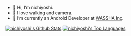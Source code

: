 - 👋 Hi, I’m nichiyoshi.
- 💞️ I love walking and camera.
- 🌱 I’m currently an Android Developer at [WASSHA Inc](https://wassha.com/en/).

<a target=_blank href="https://github.com/nichiyoshi">
  <img align="center" alt="nichiyoshi's Github Stats" src="https://github-readme-stats.vercel.app/api?username=nichiyoshi&show_icons=true&theme=radical&count_private=true&hide_border=true"/>
</a>
<a target=_blank href="https://github.com/nichiyoshi">
  <img align="center" alt="nichiyoshi's Top Languages" src="https://github-readme-stats.vercel.app/api/top-langs/?username=nichiyoshi&theme=radical&layout=compact&hide=EJS&hide_border=true"/>
</a>

<!--
**nichiyoshi/nichiyoshi** is a ✨ _special_ ✨ repository because its `README.md` (this file) appears on your GitHub profile.

Here are some ideas to get you started:

- 🔭 I’m currently working on ...
- 🌱 I’m currently learning ...
- 👯 I’m looking to collaborate on ...
- 🤔 I’m looking for help with ...
- 💬 Ask me about ...
- 📫 How to reach me: ...
- 😄 Pronouns: ...
- ⚡ Fun fact: ...
-->
